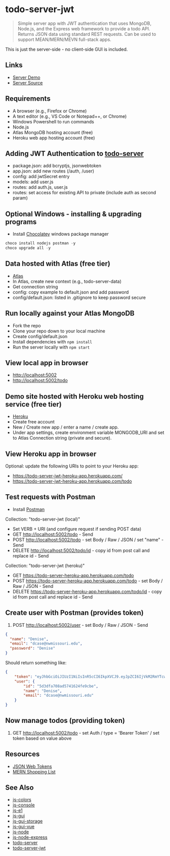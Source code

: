 # todo-server-jwt

> Simple server app with JWT authentication that uses MongoDB, Node.js, and the Express web framework to provide a todo API.
Returns JSON data using standard REST requests. Can be used to support MEAN/MERN/MEVN full-stack apps.

This is just the server-side - no client-side GUI is included.

## Links

- [Server Demo](https://todo-server-jwt.herokuapp.com/)
- [Server Source](https://github.com/profcase/todo-server-jwt)

## Requirements

- A browser (e.g., Firefox or Chrome)
- A text editor (e.g., VS Code or Notepad++, or Chrome)
- Windows Powershell to run commands
- Node.js
- Atlas MongoDB hosting account (free)
- Heroku web app hosting account (free)

## Adding JWT Authentication to [todo-server](https://github.com/profcase/todo-server)

- package.json: add bcryptjs, jsonwebtoken
- app.json: add new routes (/auth, /user)
- config: add jwtSecret entry
- models: add user.js
- routes: add auth.js, user.js
- routes: set access for existing API to private (include auth as second param)

## Optional Windows - installing & upgrading programs

- Install [Chocolatey](https://chocolatey.org/) windows package manager

```Powershell
choco install nodejs postman -y
choco upgrade all -y
```

## Data hosted with Atlas (free tier)

- [Atlas](https://www.mongodb.com/cloud/atlas)
- In Atlas, create new context (e.g., todo-server-data)
- Get connection string
- config: copy example to default.json and add password
- config/default.json: listed in .gitignore to keep password secure

## Run locally against your Atlas MongoDB

- Fork the repo
- Clone your repo down to your local machine
- Create config/default.json
- Install dependencies with `npm install`
- Run the server locally with `npm start`

## View local app in browser

- <http://localhost:5002>
- <http://localhost:5002/todo>

## Demo site hosted with Heroku web hosting service (free tier)

- [Heroku](https://www.heroku.com/)
- Create free account
- New / Create new app / enter a name / create app.
- Under app settings, create environment variable MONGODB_URI and set to Atlas Connection string (private and secure).

## View Heroku app in browser

Optional: update the following URIs to point to your Heroku app:

- <https://todo-server-jwt-heroku-app.herokuapp.com/>
- <https://todo-server-jwt-heroku-app.herokuapp.com/todo>

## Test requests with Postman

- Install [Postman](https://www.getpostman.com/)

Collection: "todo-server-jwt (local)"

- Set VERB + URI (and configure request if sending POST data)
- GET <http://localhost:5002/todo> - Send
- POST <http://localhost:5002/todo> - set Body / Raw / JSON / set "name" - Send
- DELETE <http://localhost:5002/todo/id> - copy id from post call and replace id - Send

Collection: "todo-server-jwt (heroku)"

- GET <https://todo-server-heroku-app.herokuapp.com/todo>
- POST <https://todo-server-heroku-app.herokuapp.com/todo> - set Body / Raw / JSON - Send
- DELETE <https://todo-server-heroku-app.herokuapp.com/todo/id> - copy id from post call and replace id - Send

## Create user with Postman (provides token)

1. POST <http://localhost:5002/user> - set Body / Raw / JSON - Send

```JSON
{
  "name": "Denise",
  "email": "dcase@nwmissouri.edu",
  "password": "Denise"
}
```

Should return something like:

```JSON
{
    "token": "eyJhbGciOiJIUzI1NiIsInR5cCI6IkpXVCJ9.eyJpZCI6IjVkM2RmYTcwOGFkNTc0MTYyNGZlOWNiZSIsImlhdCI6MTU2NDM0Mjg5NiwiZXhwIjoxNTY0MzQ2NDk2fQ.rlOyMPuHCx8N5puRRWr-kb--GRpYgocrEwAJxY9twgw",
    "user": {
        "id": "5d3dfa708ad5741624fe9cbe",
        "name": "Denise",
        "email": "dcase@nwmissouri.edu"
    }
}
```

## Now manage todos (providing token)

1. GET <http://localhost:5002/todo> - set Auth / type = 'Bearer Token' / set token based on value above

## Resources

- [JSON Web Tokens](https://jwt.io/)
- [MERN Shopping List](https://github.com/bradtraversy/mern_shopping_list)

## See Also

- [js-colors](https://github.com/profcase/js-colors)
- [js-console](https://github.com/profcase/js-console)
- [js-e1](https://github.com/profcase/js-e1)
- [js-gui](https://github.com/profcase/js-gui)
- [js-gui-storage](https://github.com/profcase/js-gui-storage)
- [js-gui-vue](https://github.com/denisecase/js-gui-vue)
- [js-node](https://github.com/denisecase/js-node)
- [js-node-express](https://github.com/denisecase/js-node-express)
- [todo-server](https://github.com/profcase/todo-server)
- [todo-server-jwt](https://github.com/profcase/todo-server-jwt)
